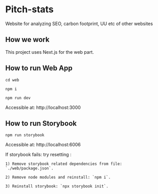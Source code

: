 # Pitch-stats

Website for analyzing SEO, carbon footprint, UU etc of other websites


## How we work

This project uses Next.js for the web part.


## How to run Web App

`cd web`

`npm i`

`npm run dev`

Accessible at: http://localhost:3000


## How to run Storybook

`npm run storybook` 

Accessible at: http://localhost:6006

If storybook fails: try resetting :

    1) Remove storybook related dependencies from file: `./web/package.json`.

    2) Remove node modules and reinstall: `npm i`.

    3) Reinstall storybook: `npx storybook init`.
